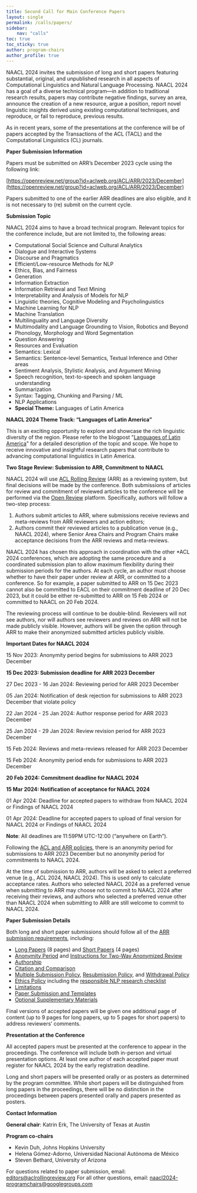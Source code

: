 ```yaml
---
title: Second Call for Main Conference Papers
layout: single
permalink: /calls/papers/
sidebar:
    nav: "calls"
toc: true
toc_sticky: true
author: program-chairs
author_profile: true
---
```


NAACL 2024 invites the submission of long and short papers featuring substantial, original, and unpublished research in all aspects of Computational Linguistics and Natural Language Processing. NAACL 2024 has a goal of a diverse technical program—in addition to traditional research results, papers may contribute negative findings, survey an area, announce the creation of a new resource, argue a position, report novel linguistic insights derived using existing computational techniques, and reproduce, or fail to reproduce, previous results.

As in recent years, some of the presentations at the conference will be of papers accepted by the Transactions of the ACL (TACL) and the Computational Linguistics (CL) journals.

**Paper Submission Information**

Papers must be submitted on ARR’s December 2023 cycle using the following link:

[https://openreview.net/group?id=aclweb.org/ACL/ARR/2023/December](https://openreview.net/group?id=aclweb.org/ACL/ARR/2023/December)

Papers submitted to one of the earlier ARR deadlines are also eligible, and it is not necessary to (re) submit on the current cycle.

**Submission Topic**

NAACL 2024 aims to have a broad technical program. Relevant topics for the conference include, but are not limited to, the following areas:



* Computational Social Science and Cultural Analytics
* Dialogue and Interactive Systems
* Discourse and Pragmatics
* Efficient/Low-resource Methods for NLP
* Ethics, Bias, and Fairness
* Generation
* Information Extraction
* Information Retrieval and Text Mining
* Interpretability and Analysis of Models for NLP
* Linguistic theories, Cognitive Modeling and Psycholinguistics
* Machine Learning for NLP
* Machine Translation
* Multilinguality and Language Diversity
* Multimodality and Language Grounding to Vision, Robotics and Beyond
* Phonology, Morphology and Word Segmentation
* Question Answering
* Resources and Evaluation
* Semantics: Lexical
* Semantics: Sentence-level Semantics, Textual Inference and Other areas
* Sentiment Analysis, Stylistic Analysis, and Argument Mining
* Speech recognition, text-to-speech and spoken language understanding
* Summarization
* Syntax: Tagging, Chunking and Parsing / ML
* NLP Applications
* **Special Theme:** Languages of Latin America

**NAACL 2024 Theme Track: “Languages of Latin America”**

This is an exciting opportunity to explore and showcase the rich linguistic diversity of the region. Please refer to the blogpost "[Languages of Latin America](https://2024.naacl.org/blog/NAACL-2024-Theme-Track-Languages-of-Latin-America/)" for a detailed description of the topic and scope. We hope to receive innovative and insightful research papers that contribute to advancing computational linguistics in Latin America.

**Two Stage Review: Submission to ARR, Commitment to NAACL**

NAACL 2024 will use [ACL Rolling Review](https://aclrollingreview.org/cfp) (ARR) as a reviewing system, but final decisions will be made by the conference. Both submissions of articles for review and commitment of reviewed articles to the conference will be performed via the [Open Review](https://openreview.net) platform. Specifically, authors will follow a two-step process:



1. Authors submit articles to ARR, where submissions receive reviews and meta-reviews from ARR reviewers and action editors;
2. Authors commit their reviewed articles to a publication venue (e.g., NAACL 2024), where Senior Area Chairs and Program Chairs make acceptance decisions from the ARR reviews and meta-reviews.

NAACL 2024 has chosen this approach in coordination with the other *ACL 2024 conferences, which are adopting the same procedure and a coordinated submission plan to allow maximum flexibility during their submission periods for the authors. At each cycle, an author must choose whether to have their paper under review at ARR, or committed to a conference. So for example, a paper submitted to ARR on 15 Dec 2023 cannot also be committed to EACL on their commitment deadline of 20 Dec 2023, but it could be either re-submitted to ARR on 15 Feb 2024 or committed to NAACL on 20 Feb 2024. 

The reviewing process will continue to be double-blind. Reviewers will not see authors, nor will authors see reviewers and reviews on ARR will not be made publicly visible. However, authors will be given the option through ARR to make their anonymized submitted articles publicly visible.

**Important Dates for NAACL 2024**

15 Nov 2023: Anonymity period begins for submissions to ARR 2023 December

**15 Dec 2023: Submission deadline for ARR 2023 December**

27 Dec 2023 - 16 Jan 2024: Reviewing period for ARR 2023 December

05 Jan 2024: Notification of desk rejection for submissions to ARR 2023 December that violate policy

22 Jan 2024 - 25 Jan 2024: Author response period for ARR 2023 December

25 Jan 2024 - 29 Jan 2024: Review revision period for ARR 2023 December

15 Feb 2024: Reviews and meta-reviews released for ARR 2023 December

15 Feb 2024: Anonymity period ends for submissions to ARR 2023 December

**20 Feb 2024: Commitment deadline for NAACL 2024**

**15 Mar 2024: Notification of acceptance for NAACL 2024**

01 Apr 2024: Deadline for accepted papers to withdraw from NAACL 2024 or Findings of NAACL 2024

01 Apr 2024: Deadline for accepted papers to upload of final version for NAACL 2024 or Findings of NAACL 2024

**Note**: All deadlines are 11:59PM UTC-12:00 (“anywhere on Earth”).

Following the [ACL and ARR policies](https://www.aclweb.org/portal/content/report-acl-committee-anonymity-policy), there is an anonymity period for submissions to ARR 2023 December but no anonymity period for commitments to NAACL 2024.

At the time of submission to ARR, authors will be asked to select a preferred venue (e.g., ACL 2024, NAACL 2024). This is used only to calculate acceptance rates. Authors who selected NAACL 2024 as a preferred venue when submitting to ARR may choose not to commit to NAACL 2024 after receiving their reviews, and authors who selected a preferred venue other than NAACL 2024 when submitting to ARR are still welcome to commit to NAACL 2024.

**Paper Submission Details**

Both long and short paper submissions should follow all of the [ARR submission requirements](https://aclrollingreview.org/cfp#paper-submission-information), including:

* [Long Papers](https://aclrollingreview.org/cfp#long-papers) (8 pages) and [Short Papers](https://aclrollingreview.org/cfp#short-papers) (4 pages)
* [Anonymity Period](https://aclrollingreview.org/cfp#anonymity-period) and [Instructions for Two-Way Anonymized Review](https://aclrollingreview.org/cfp#instructions-for-two-way-anonymized-review)
* [Authorship](https://aclrollingreview.org/cfp#authorship)
* [Citation and Comparison](https://aclrollingreview.org/cfp#citation-and-comparison)
* [Multiple Submission Policy](https://aclrollingreview.org/cfp#multiple-submission-policy), [Resubmission Policy](https://aclrollingreview.org/cfp#resubmission-policy), and [Withdrawal Policy](https://aclrollingreview.org/cfp#withdrawal-policy)
* [Ethics Policy](https://aclrollingreview.org/cfp#ethics-policy) including the [responsible NLP research checklist](https://aclrollingreview.org/responsibleNLPresearch)
* [Limitations](https://aclrollingreview.org/cfp#limitations)
* [Paper Submission and Templates](https://aclrollingreview.org/cfp#paper-submission-and-templates)
* [Optional Supplementary Materials](https://aclrollingreview.org/cfp#optional-supplementary-materials-appendices-software-and-data)

Final versions of accepted papers will be given one additional page of content (up to 9 pages for long papers, up to 5 pages for short papers) to address reviewers’ comments.

**Presentation at the Conference**

All accepted papers must be presented at the conference to appear in the proceedings. The conference will include both in-person and virtual presentation options. At least one author of each accepted paper must register for NAACL 2024 by the early registration deadline.

Long and short papers will be presented orally or as posters as determined by the program committee. While short papers will be distinguished from long papers in the proceedings, there will be no distinction in the proceedings between papers presented orally and papers presented as posters.

**Contact Information**

**General chair**: Katrin Erk, The University of Texas at Austin

**Program co-chairs**

* Kevin Duh, Johns Hopkins University
* Helena Gómez-Adorno, Universidad Nacional Autónoma de México
* Steven Bethard, University of Arizona

For questions related to paper submission, email: [editors@aclrollingreview.org](mailto:editors@aclrollingreview.org)
For all other questions, email: [naacl2024-programchairs@googlegroups.com](mailto:naacl2024-programchairs@googlegroups.com)